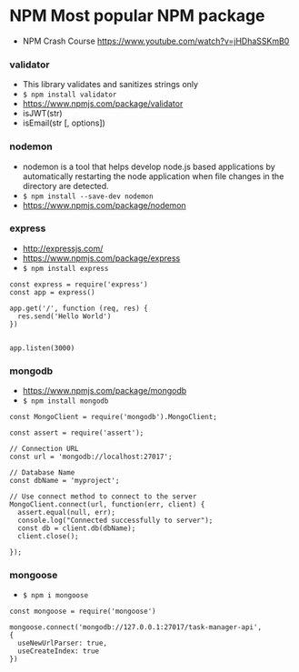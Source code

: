 # NPM Most popular NPM package
- NPM Crash Course https://www.youtube.com/watch?v=jHDhaSSKmB0

### validator
- This library validates and sanitizes strings only
- ```$ npm install validator```
- https://www.npmjs.com/package/validator
- isJWT(str)
- isEmail(str [, options])

### nodemon
- nodemon is a tool that helps develop node.js based applications by automatically restarting the node application when file changes in the directory are detected.
- ```$ npm install --save-dev nodemon```
- https://www.npmjs.com/package/nodemon

### express 
- http://expressjs.com/
- https://www.npmjs.com/package/express
- ```$ npm install express```
```
const express = require('express')
const app = express()
 
app.get('/', function (req, res) {
  res.send('Hello World')
})
 

app.listen(3000)
```
### mongodb
- https://www.npmjs.com/package/mongodb
- ```$ npm install mongodb```
```
const MongoClient = require('mongodb').MongoClient;

const assert = require('assert');

// Connection URL
const url = 'mongodb://localhost:27017';

// Database Name
const dbName = 'myproject';

// Use connect method to connect to the server
MongoClient.connect(url, function(err, client) {
  assert.equal(null, err);
  console.log("Connected successfully to server");
  const db = client.db(dbName);
  client.close();

});
```
### mongoose
- ```$ npm i mongoose```
```
const mongoose = require('mongoose') 

mongoose.connect('mongodb://127.0.0.1:27017/task-manager-api', 
{   
  useNewUrlParser: true,
  useCreateIndex: true 
}) 
```

		
	
	
		
			
				
					




				

			

		


		
	
	
		
